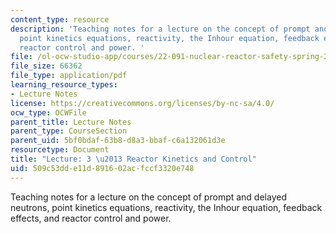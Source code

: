 ```yaml
---
content_type: resource
description: 'Teaching notes for a lecture on the concept of prompt and delayed neutrons,
  point kinetics equations, reactivity, the Inhour equation, feedback effects, and
  reactor control and power. '
file: /ol-ocw-studio-app/courses/22-091-nuclear-reactor-safety-spring-2008/509c53dde11d891602acfccf3320e748_MIT22_091S08_lec03note.pdf
file_size: 66362
file_type: application/pdf
learning_resource_types:
- Lecture Notes
license: https://creativecommons.org/licenses/by-nc-sa/4.0/
ocw_type: OCWFile
parent_title: Lecture Notes
parent_type: CourseSection
parent_uid: 5bf0bdaf-63b8-d8a3-bbaf-c6a132061d3e
resourcetype: Document
title: "Lecture: 3 \u2013 Reactor Kinetics and Control"
uid: 509c53dd-e11d-8916-02ac-fccf3320e748
---
```

Teaching notes for a lecture on the concept of prompt and delayed neutrons, point kinetics equations, reactivity, the Inhour equation, feedback effects, and reactor control and power. 